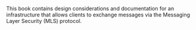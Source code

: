 This book contains design considerations and documentation for an infrastructure that allows clients to exchange messages via the Messaging Layer Security (MLS) protocol.
